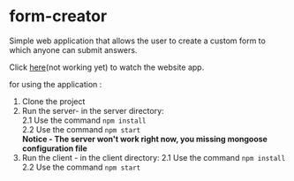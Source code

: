 # form-creator
Simple web application that allows the user to create a custom form to which anyone can submit answers.

Click [here]()(not working yet)
to watch the website app.

for using the application :  
1. Clone the project  
2. Run the server- in the server directory:    
  2.1 Use the command  `npm install`  
  2.2 Use the command  `npm start`  
  **Notice - The server won't work right now, you missing mongoose configuration file**
3. Run the client - in the client directory:
  2.1 Use the command  `npm install`  
  2.2 Use the command  `npm start`  

